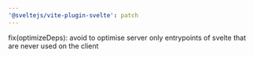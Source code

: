 ```yaml
---
'@sveltejs/vite-plugin-svelte': patch
---
```


fix(optimizeDeps): avoid to optimise server only entrypoints of svelte that are never used on the client
